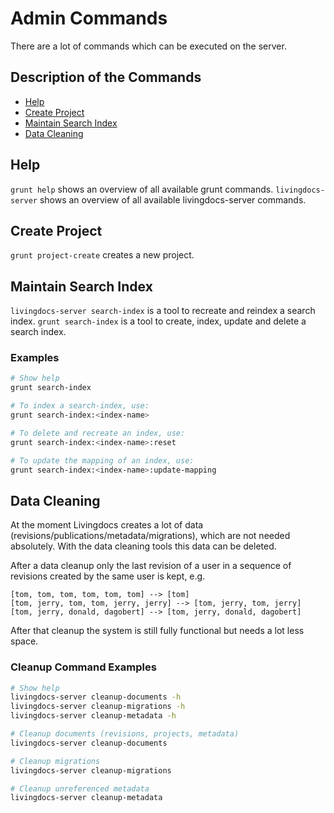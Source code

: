 # Admin Commands

There are a lot of commands which can be executed on the server.

## Description of the Commands
* [Help](#help)
* [Create Project](#project-create)
* [Maintain Search Index](#search-index)
* [Data Cleaning](#data-cleaning)



## <a name="help">Help</a>

`grunt help` shows an overview of all available grunt commands.
`livingdocs-server` shows an overview of all available livingdocs-server commands.


## <a name="project-create">Create Project</a>

`grunt project-create` creates a new project.

## <a name="search-index">Maintain Search Index</a>

`livingdocs-server search-index` is a tool to recreate and reindex a search index.
`grunt search-index` is a tool to create, index, update and delete a search index.

### Examples
```bash
# Show help
grunt search-index

# To index a search-index, use:
grunt search-index:<index-name>

# To delete and recreate an index, use:
grunt search-index:<index-name>:reset

# To update the mapping of an index, use:
grunt search-index:<index-name>:update-mapping
```

## <a name="data-cleaning">Data Cleaning</a>

At the moment Livingdocs creates a lot of data (revisions/publications/metadata/migrations), which are not needed absolutely. With the data cleaning tools this data can be deleted.

After a data cleanup only the last revision of a user in a sequence of revisions created by the same user is kept, e.g.

```
[tom, tom, tom, tom, tom, tom] --> [tom]
[tom, jerry, tom, tom, jerry, jerry] --> [tom, jerry, tom, jerry]
[tom, jerry, donald, dagobert] --> [tom, jerry, donald, dagobert]
```

After that cleanup the system is still fully functional but needs a lot less space.

### Cleanup Command Examples
```bash
# Show help
livingdocs-server cleanup-documents -h
livingdocs-server cleanup-migrations -h
livingdocs-server cleanup-metadata -h

# Cleanup documents (revisions, projects, metadata)
livingdocs-server cleanup-documents

# Cleanup migrations
livingdocs-server cleanup-migrations

# Cleanup unreferenced metadata
livingdocs-server cleanup-metadata
```

